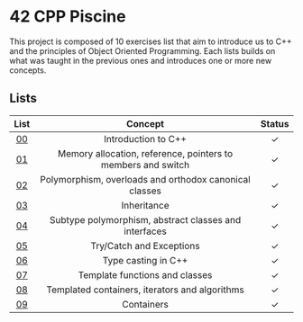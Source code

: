 # 42 CPP Piscine

This project is composed of 10 exercises list that aim to introduce us to
C++ and the principles of Object Oriented Programming. Each lists builds on what was taught in the previous ones and introduces one or more new concepts.

## Lists

<div align="center">

| List                                               | Concept                                                      | Status         |
|:--------------------------------------------------:|:------------------------------------------------------------:|:--------------:|
| [00](https://github.com/rscres/42CPP/tree/main/00) | Introduction to C++                                          | &check;        |
| [01](https://github.com/rscres/42CPP/tree/main/01) | Memory allocation, reference, pointers to members and switch | &check;        |
| [02](https://github.com/rscres/42CPP/tree/main/02) | Polymorphism, overloads and orthodox canonical classes       | &check;        |
| [03](https://github.com/rscres/42CPP/tree/main/03) | Inheritance                                                  | &check;        |
| [04](https://github.com/rscres/42CPP/tree/main/04) | Subtype polymorphism, abstract classes and interfaces        | &check;        |
| [05](https://github.com/rscres/42CPP/tree/main/05) | Try/Catch and Exceptions                                     | &check;        |
| [06](https://github.com/rscres/42CPP/tree/main/06) | Type casting in C++                                          | &check;        |
| [07](https://github.com/rscres/42CPP/tree/main/07) | Template functions and classes                               | &check;        |
| [08](https://github.com/rscres/42CPP/tree/main/08) | Templated containers, iterators and algorithms               | &check;        |
| [09](https://github.com/rscres/42CPP/tree/main/09) | Containers                                                   | &check;        |

</div>

